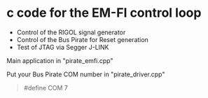 # c code for the EM-FI control loop

* Control of the RIGOL signal generator
* Control of the Bus Pirate for Reset generation
* Test of JTAG via Segger J-LINK

Main application in "pirate_emfi.cpp"

Put your Bus Pirate COM number in "pirate_driver.cpp"
> #define COM 7
